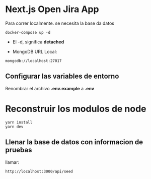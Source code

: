 # Next.js Open Jira App
Para correr localmente. se necesita la base da datos
```
docker-compose up -d
```

* El -d, significa __detached__

* MongoDB URL Local:
```
mongodb://localhost:27017
```


## Configurar las variables de entorno
Renombrar el archivo __.env.example__ a __.env__

# Reconstruir los modulos de node
```
yarn install
yarn dev
```

## Llenar la base de datos con informacion de pruebas

llamar:
```
http://localhost:3000/api/seed
```